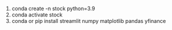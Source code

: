 1. conda create -n stock python=3.9
2. conda activate stock
3. conda or pip install streamlit numpy matplotlib pandas yfinance